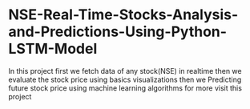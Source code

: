 # NSE-Real-Time-Stocks-Analysis-and-Predictions-Using-Python-LSTM-Model
In this project first we  fetch data of any stock(NSE) in realtime then we  evaluate the stock price using basics visualizations  then we Predicting future stock price using machine learning algorithms  for more visit 
this project
